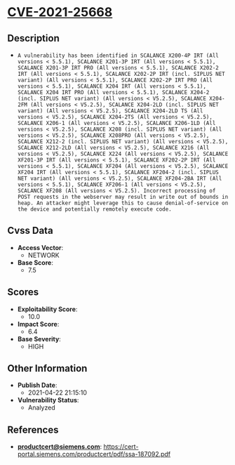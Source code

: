 
# [CVE-2021-25668](https://cert-portal.siemens.com/productcert/pdf/ssa-187092.pdf)

## Description

- `A vulnerability has been identified in SCALANCE X200-4P IRT (All versions < 5.5.1), SCALANCE X201-3P IRT (All versions < 5.5.1), SCALANCE X201-3P IRT PRO (All versions < 5.5.1), SCALANCE X202-2 IRT (All versions < 5.5.1), SCALANCE X202-2P IRT (incl. SIPLUS NET variant) (All versions < 5.5.1), SCALANCE X202-2P IRT PRO (All versions < 5.5.1), SCALANCE X204 IRT (All versions < 5.5.1), SCALANCE X204 IRT PRO (All versions < 5.5.1), SCALANCE X204-2 (incl. SIPLUS NET variant) (All versions < V5.2.5), SCALANCE X204-2FM (All versions < V5.2.5), SCALANCE X204-2LD (incl. SIPLUS NET variant) (All versions < V5.2.5), SCALANCE X204-2LD TS (All versions < V5.2.5), SCALANCE X204-2TS (All versions < V5.2.5), SCALANCE X206-1 (All versions < V5.2.5), SCALANCE X206-1LD (All versions < V5.2.5), SCALANCE X208 (incl. SIPLUS NET variant) (All versions < V5.2.5), SCALANCE X208PRO (All versions < V5.2.5), SCALANCE X212-2 (incl. SIPLUS NET variant) (All versions < V5.2.5), SCALANCE X212-2LD (All versions < V5.2.5), SCALANCE X216 (All versions < V5.2.5), SCALANCE X224 (All versions < V5.2.5), SCALANCE XF201-3P IRT (All versions < 5.5.1), SCALANCE XF202-2P IRT (All versions < 5.5.1), SCALANCE XF204 (All versions < V5.2.5), SCALANCE XF204 IRT (All versions < 5.5.1), SCALANCE XF204-2 (incl. SIPLUS NET variant) (All versions < V5.2.5), SCALANCE XF204-2BA IRT (All versions < 5.5.1), SCALANCE XF206-1 (All versions < V5.2.5), SCALANCE XF208 (All versions < V5.2.5). Incorrect processing of POST requests in the webserver may result in write out of bounds in heap. An attacker might leverage this to cause denial-of-service on the device and potentially remotely execute code.`

## Cvss Data

- **Access Vector**:
  - NETWORK
- **Base Score**:
  - 7.5

## Scores

- **Exploitability Score**:
  - 10.0
- **Impact Score**:
  - 6.4
- **Base Severity**:
  - HIGH

## Other Information

- **Publish Date**:
  - 2021-04-22 21:15:10
- **Vulnerability Status**:
  - Analyzed

## References

- **productcert@siemens.com**: https://cert-portal.siemens.com/productcert/pdf/ssa-187092.pdf
